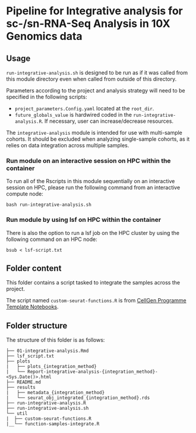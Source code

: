 # Pipeline for Integrative analysis for sc-/sn-RNA-Seq Analysis in 10X Genomics data

## Usage

`run-integrative-analysis.sh` is designed to be run as if it was called from this module directory even when called from outside of this directory.

Parameters according to the project and analysis strategy will need to be specified in the following scripts:
- `project_parameters.Config.yaml` located at the `root_dir`.
- `future_globals_value` is hardwired coded in the `run-integrative-analysis.R`. If necessary, user can increase/decrease resources.

The `integrative-analysis` module is intended for use with multi-sample cohorts. It should be excluded when analyzing single-sample cohorts, as it relies on data integration across multiple samples.


### Run module on an interactive session on HPC within the container

To run all of the Rscripts in this module sequentially on an interactive session on HPC, please run the following command from an interactive compute node:

```
bash run-integrative-analysis.sh
```

### Run module by using lsf on HPC within the container

There is also the option to run a lsf job on the HPC cluster by using the following command on an HPC node:

```
bsub < lsf-script.txt
```


## Folder content

This folder contains a script tasked to integrate the samples across the project. 

The script named `custom-seurat-functions.R` is from [CellGen Programme Template Notebooks](https://github.com/cellgeni/notebooks).

## Folder structure 

The structure of this folder is as follows:

```
├── 01-integrative-analysis.Rmd
├── lsf_script.txt
├── plots
|   ├── plots_{integration_method}
|   └── Report-integrative-analysis-{integration_method}-<Sys.Date()>.html
├── README.md
├── results
|   ├── metadata_{integration_method}
|   └── seurat_obj_integrated_{integration_method}.rds
├── run-integrative-analysis.R
├── run-integrative-analysis.sh
└── util
|  ├── custom-seurat-functions.R
|__└── function-samples-integrate.R
```